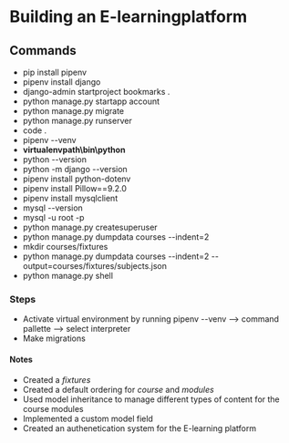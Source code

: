 # Building an E-learningplatform

## Commands
- pip install pipenv
- pipenv install django
- django-admin startproject bookmarks .
- python manage.py startapp account
- python manage.py migrate
- python manage.py runserver
- code .
- pipenv --venv
- **virtualenvpath\bin\python**
- python --version
- python -m django --version
- pipenv install python-dotenv
- pipenv install Pillow==9.2.0
- pipenv install mysqlclient
- mysql --version 
- mysql -u root -p
- python manage.py createsuperuser
- python manage.py dumpdata courses --indent=2
- mkdir courses/fixtures
- python manage.py dumpdata courses --indent=2 --output=courses/fixtures/subjects.json
- python manage.py shell

### Steps
- Activate virtual environment by running pipenv --venv --> command pallette --> select interpreter
- Make migrations

#### Notes
- Created a *fixtures*
- Created a default ordering for *course* and *modules*
- Used model inheritance to manage different types of content for the course modules
- Implemented a custom model field
- Created an authenetication system for the E-learning platform
